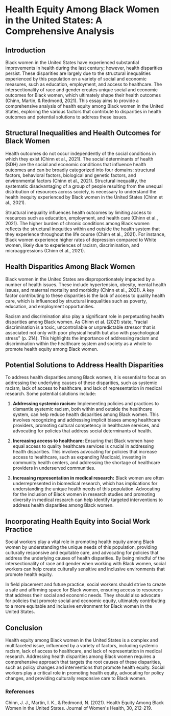 # Health Equity Among Black Women in the United States: A Comprehensive Analysis

## Introduction

Black women in the United States have experienced substantial improvements in health during the last century; however, health disparities persist. These disparities are largely due to the structural inequalities experienced by this population on a variety of social and economic measures, such as education, employment, and access to healthcare. The intersectionality of race and gender creates unique social and economic outcomes for Black women, which ultimately shape their health outcomes (Chinn, Martin, & Redmond, 2021). This essay aims to provide a comprehensive analysis of health equity among Black women in the United States, exploring the various factors that contribute to disparities in health outcomes and potential solutions to address these issues.

## Structural Inequalities and Health Outcomes for Black Women

Health outcomes do not occur independently of the social conditions in which they exist (Chinn et al., 2021). The social determinants of health (SDH) are the social and economic conditions that influence health outcomes and can be broadly categorized into four domains: structural factors, behavioral factors, biological and genetic factors, and environmental factors (Chinn et al., 2021). Structural inequality, the systematic disadvantaging of a group of people resulting from the unequal distribution of resources across society, is necessary to understand the health inequity experienced by Black women in the United States (Chinn et al., 2021).

Structural inequality influences health outcomes by limiting access to resources such as education, employment, and health care (Chinn et al., 2021). The higher burden of chronic conditions among Black women reflects the structural inequities within and outside the health system that they experience throughout the life course (Chinn et al., 2021). For instance, Black women experience higher rates of depression compared to White women, likely due to experiences of racism, discrimination, and microaggressions (Chinn et al., 2021).

## Health Disparities Among Black Women

Black women in the United States are disproportionately impacted by a number of health issues. These include hypertension, obesity, mental health issues, and maternal mortality and morbidity (Chinn et al., 2021). A key factor contributing to these disparities is the lack of access to quality health care, which is influenced by structural inequalities such as poverty, education, and employment opportunities.

Racism and discrimination also play a significant role in perpetuating health disparities among Black women. As Chinn et al. (2021) state, "racial discrimination is a toxic, uncontrollable or unpredictable stressor that is associated not only with poor physical health but also with psychological stress" (p. 214). This highlights the importance of addressing racism and discrimination within the healthcare system and society as a whole to promote health equity among Black women.

## Potential Solutions to Address Health Disparities

To address health disparities among Black women, it is essential to focus on addressing the underlying causes of these disparities, such as systemic racism, lack of access to healthcare, and lack of representation in medical research. Some potential solutions include:

1. **Addressing systemic racism:** Implementing policies and practices to dismantle systemic racism, both within and outside the healthcare system, can help reduce health disparities among Black women. This involves recognizing and addressing implicit biases among healthcare providers, promoting cultural competency in healthcare services, and advocating for policies that address social determinants of health.

2. **Increasing access to healthcare:** Ensuring that Black women have equal access to quality healthcare services is crucial in addressing health disparities. This involves advocating for policies that increase access to healthcare, such as expanding Medicaid, investing in community health centers, and addressing the shortage of healthcare providers in underserved communities.

3. **Increasing representation in medical research:** Black women are often underrepresented in biomedical research, which has implications for understanding the unique health needs of this population. Advocating for the inclusion of Black women in research studies and promoting diversity in medical research can help identify targeted interventions to address health disparities among Black women.

## Incorporating Health Equity into Social Work Practice

Social workers play a vital role in promoting health equity among Black women by understanding the unique needs of this population, providing culturally responsive and equitable care, and advocating for policies that address the underlying causes of health disparities. By being mindful of the intersectionality of race and gender when working with Black women, social workers can help create culturally sensitive and inclusive environments that promote health equity.

In field placement and future practice, social workers should strive to create a safe and affirming space for Black women, ensuring access to resources that address their social and economic needs. They should also advocate for policies that promote social and economic equity, ultimately contributing to a more equitable and inclusive environment for Black women in the United States.

## Conclusion

Health equity among Black women in the United States is a complex and multifaceted issue, influenced by a variety of factors, including systemic racism, lack of access to healthcare, and lack of representation in medical research. Addressing health disparities among Black women requires a comprehensive approach that targets the root causes of these disparities, such as policy changes and interventions that promote health equity. Social workers play a critical role in promoting health equity, advocating for policy changes, and providing culturally responsive care to Black women.

### References

Chinn, J. J., Martin, I. K., & Redmond, N. (2021). Health Equity Among Black Women in the United States. Journal of Women's Health, 30, 212-219.